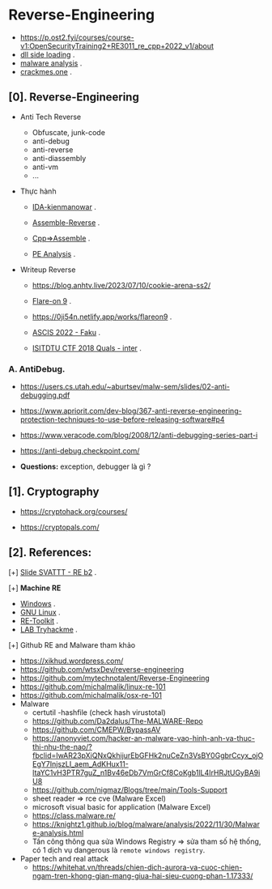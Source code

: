 # Reverse-Engineering

- https://p.ost2.fyi/courses/course-v1:OpenSecurityTraining2+RE3011_re_cpp+2022_v1/about
- [dll side loading](https://whitehat.vn/threads/ky-thuat-dll-side-loading-la-gi.17345/?fbclid=IwAR3Ru7pXgl6xgUdXTxu-UhhHpVghC5BGHEz3uXo9FpEsJ8wV5W9oPW3tqoM) .
- [malware analysis](https://cocomelonc.github.io/tutorial/2022/05/09/malware-pers-4.html) .
- [crackmes.one](https://crackmes.one/) .

## [0]. Reverse-Engineering

- Anti Tech Reverse
  * Obfuscate, junk-code
  * anti-debug
  * anti-reverse 
  * anti-diassembly
  * anti-vm
  * ...
 
- Thực hành 
  * [IDA-kienmanowar](https://kienmanowar.wordpress.com/category/ida-pro-section/ida-tutorials/) .

  * [Assemble-Reverse](https://0xinfection.github.io/reversing/) .

  * [Cpp=>Assemble](https://godbolt.org/) .

  * [PE Analysis](https://hackmd.io/@antoinenguyen09/Hy0a2mb0t?fbclid=IwAR0zotdKiVJV-22nlqlGds9YOtvsE08MiKU-zMD8S1urx2mdYZC4nRk2BfQ) .

- Writeup Reverse
   * https://blog.anhtv.live/2023/07/10/cookie-arena-ss2/
   * [Flare-on 9](https://nextheia.com/tags/flare-on-9-write-up/) .
   * https://0ji54n.netlify.app/works/flareon9 .

   * [ASCIS 2022 - Faku](https://mochinishimiya.github.io/posts/ascis2022/?fbclid=IwAR1uNY6kSbsKBoyvQmbepMpdYjdBlOhfnY4yi9Hfs_ZAFJUalFQUTOZLjqA) .

   * [ISITDTU CTF 2018 Quals - inter](https://aides2593.github.io/writeup/re/2018/08/21/inter.html) .
    
### A. AntiDebug.

- https://users.cs.utah.edu/~aburtsev/malw-sem/slides/02-anti-debugging.pdf

- https://www.apriorit.com/dev-blog/367-anti-reverse-engineering-protection-techniques-to-use-before-releasing-software#p4

- https://www.veracode.com/blog/2008/12/anti-debugging-series-part-i

- https://anti-debug.checkpoint.com/

- __Questions:__ exception, debugger là gì ?

## [1]. Cryptography

- https://cryptohack.org/courses/

- https://cryptopals.com/

## [2]. References: 

[+] [Slide SVATTT - RE b2](https://docs.google.com/presentation/d/1SBBp04TkILxE-vSARvI_Uo3aF7lswh-FT5dumWWssT0/edit?fbclid=IwAR33UPvpYYBkpxZL8qfOJ2V-XF6xxFhE5BRuVnrNZGVkLGHT2U0i1f-iOio#slide=id.g241d1437ad9_0_0) .

[+] __Machine RE__

- [Windows](https://github.com/mandiant/flare-vm?fbclid=IwAR3DP9tGOnymNlmTD_jeT1UEGAY_KrNWnB-2nCtvEr3Qrt9TsjJa0OvYHqE) .
- [GNU Linux](https://remnux.org/?fbclid=IwAR3LEPYLKkJWe2rwHav8pwY9igS5e89p3q0sqFy8_ZNvkio-WHRRV99GjhA) .
- [RE-Toolkit](https://github.com/mentebinaria/retoolkit?fbclid=IwAR1uAu_jBCIVc1y57PSv6xesm4Nedmw6ai23Nj-a58HxwDuSFNG4AcZVJA0) .
- [LAB Tryhackme](https://tryhackme.com/room/windowsreversingintro?fbclid=IwAR3yC6T0hFYake1O9dIrP13sAlKdOxC2JJkXH79047LbxwHdmCQqjEOF1Jo) .

[+] Github RE and Malware tham khảo 
- https://xikhud.wordpress.com/
- https://github.com/wtsxDev/reverse-engineering
- https://github.com/mytechnotalent/Reverse-Engineering
- https://github.com/michalmalik/linux-re-101
- https://github.com/michalmalik/osx-re-101
- Malware
  * certutil -hashfile <ten-file> (check hash virustotal)
  * https://github.com/Da2dalus/The-MALWARE-Repo
  * https://github.com/CMEPW/BypassAV
  * https://anonyviet.com/hacker-an-malware-vao-hinh-anh-va-thuc-thi-nhu-the-nao/?fbclid=IwAR23pXiQNxQkhijurEbGFHk2nuCeZn3VsBY0GgbrCcyx_ojOEgY7InjszLI_aem_AdKHux11-ltaYC1vH3PTR7guZ_n1Bv46eDb7VmGrCf8CoKgb1lL4IrHRJtUGyBA9iU8
  * https://github.com/nigmaz/Blogs/tree/main/Tools-Support
  * sheet reader => rce cve (Malware Excel)
  * microsoft visual basic for application (Malware Excel)
  * https://class.malware.re/
  * https://knightz1.github.io/blog/malware/analysis/2022/11/30/Malware-analysis.html
  * Tấn công thông qua sửa Windows Registry => sửa tham số hệ thống, có 1 dịch vụ dangerous là `remote windows registry`.
- Paper tech and real attack
  * https://whitehat.vn/threads/chien-dich-aurora-va-cuoc-chien-ngam-tren-khong-gian-mang-giua-hai-sieu-cuong-phan-1.17333/

